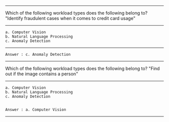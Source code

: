 -----------------------------------------------------------------------------------------------------------------------------------------------------------
Which of the following workload types does the following belong to?
"Identify fraudulent cases when it comes to credit card usage"

-----------------------------------------------------------------------------------------------------------------------------------------------------------
    a. Computer Vision
    b. Natural Language Processing
    c. Anomaly Detection

-----------------------------------------------------------------------------------------------------------------------------------------------------------
    Answer : c. Anomaly Detection


-----------------------------------------------------------------------------------------------------------------------------------------------------------
Which of the following workload types does the following belong to?
"Find out if the image contains a person"

-----------------------------------------------------------------------------------------------------------------------------------------------------------
    a. Computer Vision
    b. Natural Language Processing
    c. Anomaly Detection


    Answer : a. Computer Vision
-----------------------------------------------------------------------------------------------------------------------------------------------------------